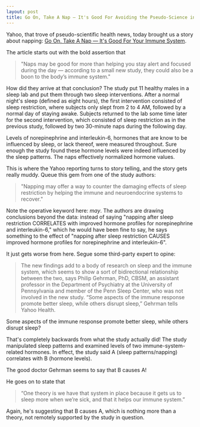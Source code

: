 ```yaml
---
layout: post
title: Go On, Take A Nap — It's Good For Avoiding the Pseudo-Science in this Yahoo Story
---
```


Yahoo, that trove of pseudo-scientific health news, today brought us a story about napping: [Go On, Take A Nap — It's Good For Your Immune System](https://www.yahoo.com/health/go-on-take-a-nap-its-good-for-your-immune-110648301107.html).

The article starts out with the bold assertion that 

> "Naps may be good for more than helping you stay alert and focused during the day — according to a small new study, they could also be a boon to the body’s immune system."

How did they arrive at that conclusion? The study put 11 healthy males in a sleep lab and put them through two sleep interventions. After a normal night's sleep (defined as eight hours), the first intervention consisted of sleep restriction, where subjects only slept from 2 to 4 AM, followed by a normal day of staying awake. Subjects returned to the lab some time later for the second intervention, which consisted of sleep restriction as in the previous study, followed by two 30-minute naps during the following day. 

Levels of norepinephrine and interleukin-6, hormones that are know to be influenced by sleep, or lack thereof, were measured throughout. Sure enough the study found these hormone levels were indeed influenced by the sleep patterns. The naps effectively normalized hormone values.

This is where the Yahoo reporting turns to story telling, and the story gets really muddy. Queue this gem from one of the study authors:

> "Napping may offer a way to counter the damaging effects of sleep restriction by helping the immune and neuroendocrine systems to recover."

Note the operative keyword here: _may_. The authors are drawing conclusions beyond the data: instead of saying "napping after sleep restriction CORRELATES with improved hormone profiles for norepinephrine and interleukin-6," which he would have been fine to say, he says something to the effect of "napping after sleep restriction CAUSES improved hormone profiles for norepinephrine and interleukin-6".

It just gets worse from here. Segue some third-party expert to opine:

> The new findings add to a body of research on sleep and the immune system, which seems to show a sort of bidirectional relationship between the two, says Philip Gehrman, PhD, CBSM, an assistant professor in the Department of Psychiatry at the University of Pennsylvania and member of the Penn Sleep Center, who was not involved in the new study. “Some aspects of the immune response promote better sleep, while others disrupt sleep,” Gehrman tells Yahoo Health.

Some aspects of the immune response promote better sleep, while others disrupt sleep? 

That's completely backwards from what the study actually did! The study manipulated sleep patterns and examined levels of two immune-system-related hormones. In effect, the study said A (sleep patterns/napping) correlates with B (hormone levels).

The good doctor Gehrman seems to say that B causes A!

He goes on to state that 

>  “One theory is we have that system in place because it gets us to sleep more when we’re sick, and that it helps our immune system.”

Again, he's suggesting that B causes A, which is nothing more than a theory, not remotely supported by the study in question.



